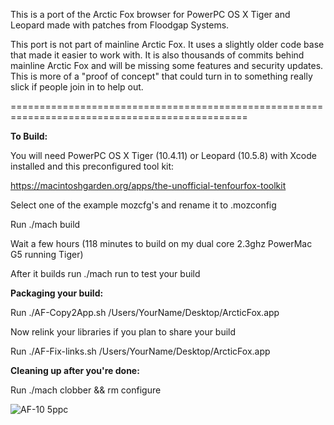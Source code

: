 This is a port of the Arctic Fox browser for PowerPC OS X Tiger and Leopard made with patches from Floodgap Systems.

This port is not part of mainline Arctic Fox. It uses a slightly older code base that made it easier to work with.
It is also thousands of commits behind mainline Arctic Fox and will be missing some features and security updates.
This is more of a "proof of concept" that could turn in to something really slick if people join in to help out.

===============================================================================================

**To Build:**

You will need PowerPC OS X Tiger (10.4.11) or Leopard (10.5.8) with Xcode installed and this preconfigured tool kit:

https://macintoshgarden.org/apps/the-unofficial-tenfourfox-toolkit

Select one of the example mozcfg's and rename it to .mozconfig

Run ./mach build

Wait a few hours (118 minutes to build on my dual core 2.3ghz PowerMac G5 running Tiger)

After it builds run ./mach run to test your build


**Packaging your build:**

Run ./AF-Copy2App.sh /Users/YourName/Desktop/ArcticFox.app

Now relink your libraries if you plan to share your build

Run ./AF-Fix-links.sh /Users/YourName/Desktop/ArcticFox.app


**Cleaning up after you're done:**

Run ./mach clobber && rm configure


![AF-10 5ppc](https://user-images.githubusercontent.com/39230578/213359713-c5f9a8e2-0305-46a6-ac8d-e43ac04ec0b4.png)
